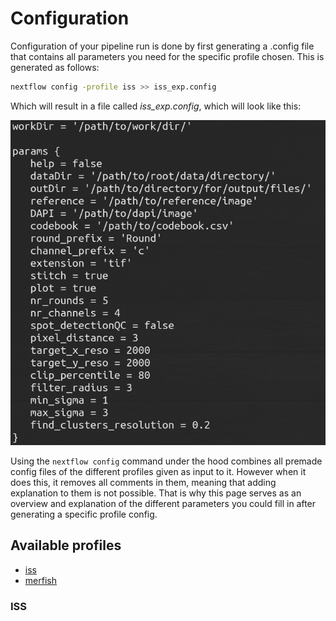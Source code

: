 # Configuration

Configuration of your pipeline run is done by first generating a .config file that contains all parameters you need for the specific profile chosen. This is generated as follows:

 ```bash
nextflow config -profile iss >> iss_exp.config
  ```
Which will result in a file called *iss_exp.config*, which will look like this:

![iss_config_example](assets/img/example_iss_config.png)

Using the ```` nextflow config ```` command under the hood combines all premade config files of the different profiles given as input to it. However when it does this, it removes all comments in them, meaning that adding explanation to them is not possible. That is why this page serves as an overview and explanation of the different parameters you could fill in after generating a specific profile config.


## Available profiles

* [iss](#iss)
* [merfish](#merfish)


### ISS


